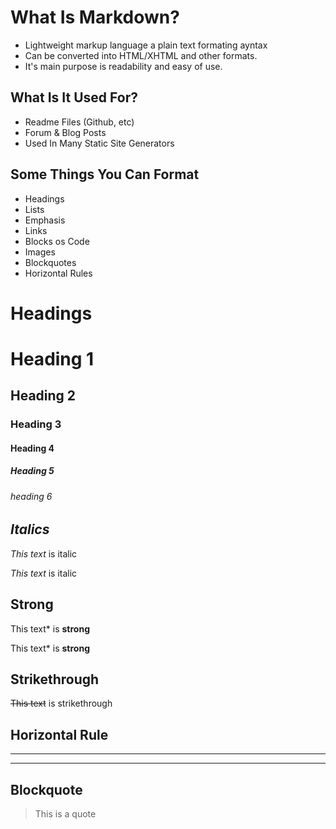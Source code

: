 # __What Is Markdown?__
 
* Lightweight markup language a plain text formating ayntax
* Can be converted into HTML/XHTML and other formats.
* It's main purpose is readability and easy of use.

## What Is It Used For? 
* Readme Files (Github, etc)
* Forum & Blog Posts 
* Used In Many Static Site Generators

## Some Things You Can Format 
* Headings 
* Lists
* Emphasis 
* Links 
* Blocks os Code
* Images 
* Blockquotes
* Horizontal Rules

# __Headings__ 
# Heading 1 
## Heading 2
### Heading 3
#### Heading 4
##### Heading 5 
###### heading 6

## _Italics_
*This text* is italic

_This text_ is italic

## **Strong**
This text* is **strong**

This text* is __strong__

## __Strikethrough__

~~This text~~ is strikethrough

## __Horizontal Rule__ 

---
___

## __Blockquote__


> This is a quote

